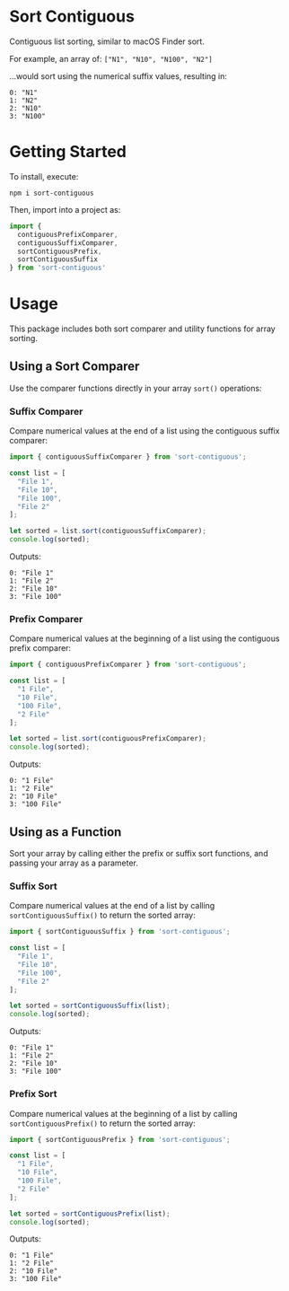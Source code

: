 # Sort Contiguous

Contiguous list sorting, similar to macOS Finder sort.

For example, an array of: `["N1", "N10", "N100", "N2"]`

...would sort using the numerical suffix values, resulting in:

    0: "N1"
    1: "N2"
    2: "N10"
    3: "N100"


# Getting Started

To install, execute:

    npm i sort-contiguous

Then, import into a project as:

```js
import {
  contiguousPrefixComparer,
  contiguousSuffixComparer,
  sortContiguousPrefix,
  sortContiguousSuffix
} from 'sort-contiguous'
```


# Usage

This package includes both sort comparer and utility functions for array sorting.

## Using a Sort Comparer

Use the comparer functions directly in your array `sort()` operations:

### Suffix Comparer

Compare numerical values at the end of a list using the contiguous suffix comparer:

```js
import { contiguousSuffixComparer } from 'sort-contiguous';

const list = [
  "File 1",
  "File 10",
  "File 100",
  "File 2"
];

let sorted = list.sort(contiguousSuffixComparer);
console.log(sorted);
```

Outputs:

    0: "File 1"
    1: "File 2"
    2: "File 10"
    3: "File 100"

### Prefix Comparer

Compare numerical values at the beginning of a list using the contiguous prefix comparer:

```js
import { contiguousPrefixComparer } from 'sort-contiguous';

const list = [
  "1 File",
  "10 File",
  "100 File",
  "2 File"
];

let sorted = list.sort(contiguousPrefixComparer);
console.log(sorted);
```

Outputs:

    0: "1 File"
    1: "2 File"
    2: "10 File"
    3: "100 File"


## Using as a Function

Sort your array by calling either the prefix or suffix sort functions, and passing your array as a parameter.

### Suffix Sort

Compare numerical values at the end of a list by calling `sortContiguousSuffix()` to return the sorted array:

```js
import { sortContiguousSuffix } from 'sort-contiguous';

const list = [
  "File 1",
  "File 10",
  "File 100",
  "File 2"
];

let sorted = sortContiguousSuffix(list);
console.log(sorted);
```

Outputs:

    0: "File 1"
    1: "File 2"
    2: "File 10"
    3: "File 100"

### Prefix Sort

Compare numerical values at the beginning of a list by calling `sortContiguousPrefix()` to return the sorted array:

```js
import { sortContiguousPrefix } from 'sort-contiguous';

const list = [
  "1 File",
  "10 File",
  "100 File",
  "2 File"
];

let sorted = sortContiguousPrefix(list);
console.log(sorted);
```

Outputs:

    0: "1 File"
    1: "2 File"
    2: "10 File"
    3: "100 File"
